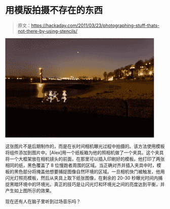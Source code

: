 # 用模版拍摄不存在的东西

> 原文：<https://hackaday.com/2011/03/23/photographing-stuff-thats-not-there-by-using-stencils/>

![](img/a5660f71138bed53988a57e57e8b73e5.png "stencil-photography")

这张图片不是后期制作的，而是在长时间相机曝光过程中拍摄的。该方法使用模板将组件添加到图片中。[Alex]用一个纸板箱为他的照相机做了一个夹具。这个夹具将一个大框架放在相机镜头的前面，在那里可以插入印刷好的模板。他打印了两张相同的纸，黑色覆盖了 8 位慢跑者周围的区域。当正确对齐并插入夹具中时，模板的黑色部分将掩盖他想要捕捉图像自然环境的区域。一旦相机快门被触发，他用闪光灯照亮模板，然后从夹具上取下纸张图像，在剩余的 20-30 秒曝光时间内捕捉黑暗环境中的环境光。真正的技巧是让闪光灯和环境光之间的亮度达到平衡，并产生如上图所示的效果。

现在还有人在脑子里听到过场音乐吗？